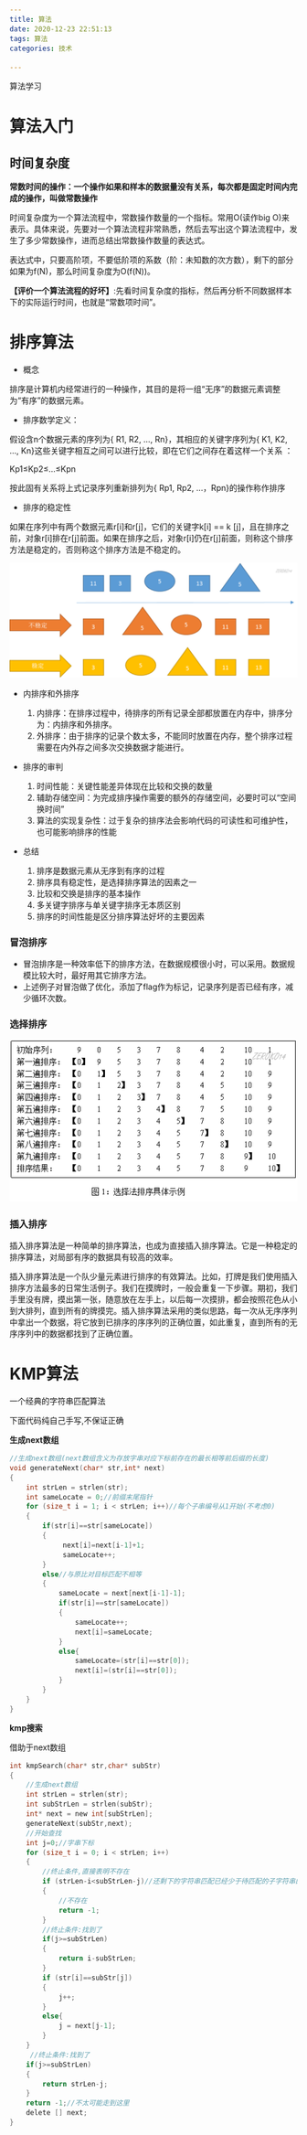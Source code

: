 ```yaml
---
title: 算法
date: 2020-12-23 22:51:13
tags: 算法
categories: 技术

---
```


算法学习

<!-- more -->

[算法导论-麻省理工]: https://www.bilibili.com/video/BV1Tb411M7FA?from=search&amp;seid=12518312174180048412&amp;spm_id_from=333.337.0.0
[前人学习经验]: http://erdengk.top/archives/zuo-lao-shi-suan-fa-ke-xue-xi-jian-yi

# 算法入门

## 时间复杂度

**常数时间的操作：**一个操作如果和样本的数据量没有关系，每次都是固定时间内完成的操作，叫做**常数操作**

时间复杂度为一个算法流程中，常数操作数量的一个指标。常用O(读作big O)来表示。具体来说，先要对一个算法流程非常熟悉，然后去写出这个算法流程中，发生了多少常数操作，进而总结出常数操作数量的表达式。

表达式中，只要高阶项，不要低阶项的系数（阶：未知数的次方数），剩下的部分如果为f(N)，那么时间复杂度为O(f(N))。

**【评价一个算法流程的好坏】**:先看时间复杂度的指标，然后再分析不同数据样本下的实际运行时间，也就是“常数项时间”。



# 排序算法

- 概念

排序是计算机内经常进行的一种操作，其目的是将一组“无序”的数据元素调整为“有序”的数据元素。

- 排序数学定义：

假设含n个数据元素的序列为{ R1, R2, …, Rn}，其相应的关键字序列为{ K1, K2, …, Kn}这些关键字相互之间可以进行比较，即在它们之间存在着这样一个关系 ：

Kp1≤Kp2≤…≤Kpn

按此固有关系将上式记录序列重新排列为{ Rp1, Rp2, …，Rpn}的操作称作排序

- 排序的稳定性

如果在序列中有两个数据元素r[i]和r[j]，它们的关键字k[i] == k [j]，且在排序之前，对象r[i]排在r[j]前面。如果在排序之后，对象r[i]仍在r[j]前面，则称这个排序方法是稳定的，否则称这个排序方法是不稳定的。

 <img src="https://raw.githubusercontent.com/che77a38/blogImage2/main/%E5%9B%BE%E7%89%8746.png" alt="img" style="zoom: 50%;" />

- 内排序和外排序
  1. 内排序：在排序过程中，待排序的所有记录全部都放置在内存中，排序分为：内排序和外排序。
  2. 外排序：由于排序的记录个数太多，不能同时放置在内存，整个排序过程需要在内外存之间多次交换数据才能进行。

- 排序的审判
  1. 时间性能：关键性能差异体现在比较和交换的数量
  2. 辅助存储空间：为完成排序操作需要的额外的存储空间，必要时可以“空间换时间”
  3. 算法的实现复杂性：过于复杂的排序法会影响代码的可读性和可维护性，也可能影响排序的性能

- 总结
  1. 排序是数据元素从无序到有序的过程
  2. 排序具有稳定性，是选择排序算法的因素之一
  3. 比较和交换是排序的基本操作
  4. 多关键字排序与单关键字排序无本质区别
  5. 排序的时间性能是区分排序算法好坏的主要因素

### 冒泡排序

- 冒泡排序是一种效率低下的排序方法，在数据规模很小时，可以采用。数据规模比较大时，最好用其它排序方法。
- 上述例子对冒泡做了优化，添加了flag作为标记，记录序列是否已经有序，减少循环次数。

### 选择排序

<img src="https://raw.githubusercontent.com/che77a38/blogImage2/main/%E5%9B%BE%E7%89%8747.png" alt="img"  />

### 插入排序

插入排序算法是一种简单的排序算法，也成为直接插入排序算法。它是一种稳定的排序算法，对局部有序的数据具有较高的效率。

插入排序算法是一个队少量元素进行排序的有效算法。比如，打牌是我们使用插入排序方法最多的日常生活例子。我们在摸牌时，一般会重复一下步骤。期初，我们手里没有牌，摸出第一张，随意放在左手上，以后每一次摸排，都会按照花色从小到大排列，直到所有的牌摸完。插入排序算法采用的类似思路，每一次从无序序列中拿出一个数据，将它放到已排序的序序列的正确位置，如此重复，直到所有的无序序列中的数据都找到了正确位置。









# KMP算法

一个经典的字符串匹配算法

下面代码纯自己手写,不保证正确

**生成next数组**

```c
//生成next数组(next数组含义为存放字串对应下标前存在的最长相等前后缀的长度)
void generateNext(char* str,int* next)
{
    int strLen = strlen(str);
    int sameLocate = 0;//前缀末尾指针
    for (size_t i = 1; i < strLen; i++)//每个子串编号从1开始(不考虑0)
    {
        if(str[i]==str[sameLocate])
        {
             next[i]=next[i-1]+1;
             sameLocate++;
        }
        else//与原比对目标匹配不相等
        {
            sameLocate = next[next[i-1]-1];
            if(str[i]==str[sameLocate])
            {
                sameLocate++;
                next[i]=sameLocate;
            }
            else{
                sameLocate=(str[i]==str[0]);
                next[i]=(str[i]==str[0]);
            }
        }
    }
}
```

**kmp搜索**

借助于next数组

```c
int kmpSearch(char* str,char* subStr)
{
    //生成next数组
    int strLen = strlen(str);
    int subStrLen = strlen(subStr);
    int* next = new int[subStrLen];
    generateNext(subStr,next);
    //开始查找
    int j=0;//字串下标
    for (size_t i = 0; i < strLen; i++)
    {
        //终止条件,直接表明不存在
        if (strLen-i<subStrLen-j)//还剩下的字符串匹配已经少于待匹配的子字符串的时候,等于不可能满足了
        {
            //不存在
            return -1;
        }
        //终止条件:找到了
        if(j>=subStrLen)
        {
            return i-subStrLen;
        }
        if (str[i]==subStr[j])
        {
            j++;
        }
        else{
            j = next[j-1];
        }
    }
     //终止条件:找到了
    if(j>=subStrLen)
    {
        return strLen-j;
    }
    return -1;//不太可能走到这里
    delete [] next;
}
```


